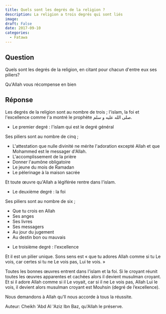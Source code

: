 ```yaml
---
title: Quels sont les degrés de la religion ?
description: La religion a trois degrés qui sont liés
image: 
draft: False
date: 2017-09-10
categories: 
  - Fatawa
---
```


## Question
Quels sont les degrés de la religion, en citant pour chacun d'entre eux ses piliers?

Qu'Allah vous récompense en bien


## Réponse
Les degrés de la religion sont au nombre de trois ; l'islam, la foi et l'excellence comme l'a montré le prophète صلى الله عليه و سلم.

* Le premier degré : l'islam qui est le degré général  

Ses piliers sont au nombre de cinq ;

- L'attestation que nulle divinité ne mérite l'adoration excepté Allah et que Mohammed est le messager d'Allah.
- L'accomplissement de la prière
- Donner l'aumône obligatoire
- Le jeune du mois de Ramadan
- Le pèlerinage à la maison sacrée

Et toute œuvre qu'Allah a légiférée rentre dans l'islam.

* Le deuxième degré : la foi  

Ses piliers sont au nombre de six ;

- Que tu crois en Allah
- Ses anges
- Ses livres
- Ses messagers
- Au jour du jugement
- Au destin bon ou mauvais

* Le troisième degré : l'excellence  

Et il est un pilier unique. Sons sens est   « que tu adores Allah comme si tu Le vois, car certes si tu ne Le vois pas, Lui te vois. »  

Toutes les bonnes œuvres entrent dans l'islam et la foi. Si le croyant réunit toutes les œuvres apparentes et cachées alors il devient musulman croyant. Et si il adore Allah comme si il Le voyait, car si il ne Le vois pas, Allah Lui le vois, il devient alors musulman croyant est Mouhsin (degré de l’excellence).

Nous demandons à Allah qu'Il nous accorde à tous la réussite.

Auteur: Cheikh 'Abd Al 'Aziz Ibn Baz, qu'Allah le préserve.